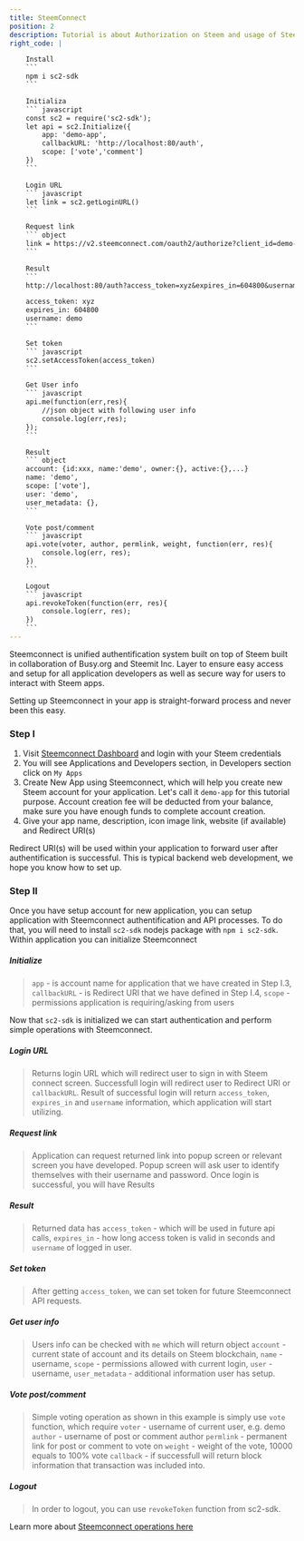```yaml
---
title: SteemConnect
position: 2
description: Tutorial is about Authorization on Steem and usage of SteemConnect
right_code: |

    Install
    ```
    npm i sc2-sdk
    ```

    Initializa
    ``` javascript
    const sc2 = require('sc2-sdk');
    let api = sc2.Initialize({
        app: 'demo-app',
        callbackURL: 'http://localhost:80/auth',
        scope: ['vote','comment']
    })
    ```

    Login URL
    ``` javascript
    let link = sc2.getLoginURL()
    ```

    Request link
    ``` object
    link = https://v2.steemconnect.com/oauth2/authorize?client_id=demo-app&redirect_uri=http://localhost:80/auth&scope=vote,comment
    ```

    Result
    ```
    http://localhost:80/auth?access_token=xyz&expires_in=604800&username=demo

    access_token: xyz
    expires_in: 604800
    username: demo
    ```

    Set token
    ``` javascript
    sc2.setAccessToken(access_token)
    ```

    Get User info
    ``` javascript
    api.me(function(err,res){
        //json object with following user info
        console.log(err,res);
    });
    ```

    Result
    ``` object
    account: {id:xxx, name:'demo', owner:{}, active:{},...}
    name: 'demo',
    scope: ['vote'],
    user: 'demo',
    user_metadata: {},
    ```

    Vote post/comment
    ``` javascript
    api.vote(voter, author, permlink, weight, function(err, res){
        console.log(err, res);
    })
    ```

    Logout
    ``` javascript
    api.revokeToken(function(err, res){
        console.log(err, res);
    })
    ```
---
```


Steemconnect is unified authentification system built on top of Steem built in collaboration of Busy.org and Steemit Inc.
Layer to ensure easy access and setup for all application developers as well as secure way for users to interact with Steem apps.

Setting up Steemconnect in your app is straight-forward process and never been this easy.

### Step I

1. Visit [Steemconnect Dashboard](https://steemconnect.com/dashboard) and login with your Steem credentials
2. You will see Applications and Developers section, in Developers section click on `My Apps`
3. Create New App using Steemconnect, which will help you create new Steem account for your application. Let's call it `demo-app` for this tutorial purpose. Account creation fee will be deducted from your balance, make sure you have enough funds to complete account creation.
4. Give your app name, description, icon image link, website (if available) and Redirect URI(s)

Redirect URI(s) will be used within your application to forward user after authentification is successful. This is typical backend web development, we hope you know how to set up.


### Step II

Once you have setup account for new application, you can setup application with Steemconnect authentification and API processes.
To do that, you will need to install `sc2-sdk` nodejs package with `npm i sc2-sdk`.
Within application you can initialize Steemconnect

##### Initialize
> `app` - is account name for application that we have created in Step I.3, `callbackURL` - is Redirect URI that we have defined in Step I.4, `scope` - permissions application is requiring/asking from users


Now that `sc2-sdk` is initialized we can start authentication and perform simple operations with Steemconnect.

##### Login URL

> Returns login URL which will redirect user to sign in with Steem connect screen. Successfull login will redirect user to Redirect URI or `callbackURL`. Result of successful login will return `access_token`, `expires_in` and `username` information, which application will start utilizing.

##### Request link

> Application can request returned link into popup screen or relevant screen you have developed. Popup screen will ask user to identify themselves with their username and password. Once login is successful, you will have Results

##### Result

> Returned data has `access_token` - which will be used in future api calls, `expires_in` - how long  access token is valid in seconds and `username` of logged in user.

##### Set token

> After getting `access_token`, we can set token for future Steemconnect API requests.

##### Get user info

> Users info can be checked with `me` which will return object
`account` - current state of account and its details on Steem blockchain, `name` - username, `scope` - permissions allowed with current login, `user` - username, `user_metadata` - additional information user has setup.


##### Vote post/comment

> Simple voting operation as shown in this example is simply use `vote` function, which require
`voter` - username of current user, e.g. demo
`author` - username of post or comment author
`permlink` - permanent link for post or comment to vote on
`weight` - weight of the vote, 10000 equals to 100% vote
`callback` - if successfull will return block information that transaction was included into.


##### Logout

> In order to logout, you can use `revokeToken` function from sc2-sdk.

Learn more about [Steemconnect operations here](https://github.com/steemit/steemconnect-sdk)

